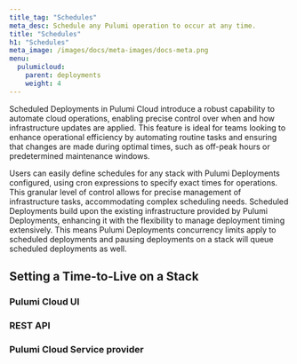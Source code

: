 ```yaml
---
title_tag: "Schedules"
meta_desc: Schedule any Pulumi operation to occur at any time.
title: "Schedules"
h1: "Schedules"
meta_image: /images/docs/meta-images/docs-meta.png
menu:
  pulumicloud:
    parent: deployments
    weight: 4
---
```


Scheduled Deployments in Pulumi Cloud introduce a robust capability to automate cloud operations, enabling precise control over when and how infrastructure updates are applied. This feature is ideal for teams looking to enhance operational efficiency by automating routine tasks and ensuring that changes are made during optimal times, such as off-peak hours or predetermined maintenance windows.

Users can easily define schedules for any stack with Pulumi Deployments configured, using cron expressions to specify exact times for operations. This granular level of control allows for precise management of infrastructure tasks, accommodating complex scheduling needs. Scheduled Deployments build upon the existing infrastructure provided by Pulumi Deployments, enhancing it with the flexibility to manage deployment timing extensively. This means Pulumi Deployments concurrency limits apply to scheduled deployments and pausing deployments on a stack will queue scheduled deployments as well.


## Setting a Time-to-Live on a Stack

### Pulumi Cloud UI

### REST API

### Pulumi Cloud Service provider

